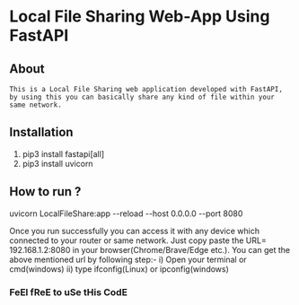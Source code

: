 # Local File Sharing Web-App Using FastAPI

## About
    This is a Local File Sharing web application developed with FastAPI, by using this you can basically share any kind of file within your same network.

## Installation
   1. pip3 install fastapi[all]
   2. pip3 install uvicorn 



## How to run ?
   uvicorn LocalFileShare:app --reload --host 0.0.0.0 --port 8080
   
   Once you run successfully you can access it with any device which connected to your router or same network. 
   Just copy paste the URL= 192.168.1.2:8080 in your browser(Chrome/Brave/Edge etc.).
   You can get the above mentioned url by following step:-
      i) Open your terminal or cmd(windows)
      ii) type ifconfig(Linux) or ipconfig(windows)
      
### FeEl fReE to uSe tHis CodE
      
   
